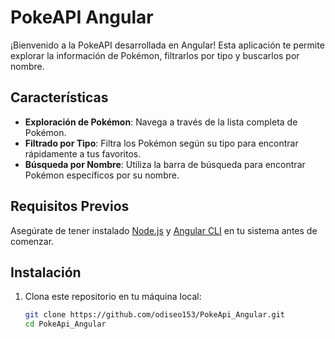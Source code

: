 # PokeAPI Angular

¡Bienvenido a la PokeAPI desarrollada en Angular! Esta aplicación te permite explorar la información de Pokémon, filtrarlos por tipo y buscarlos por nombre.

## Características

- **Exploración de Pokémon**: Navega a través de la lista completa de Pokémon.
- **Filtrado por Tipo**: Filtra los Pokémon según su tipo para encontrar rápidamente a tus favoritos.
- **Búsqueda por Nombre**: Utiliza la barra de búsqueda para encontrar Pokémon específicos por su nombre.

## Requisitos Previos

Asegúrate de tener instalado [Node.js](https://nodejs.org/) y [Angular CLI](https://cli.angular.io/) en tu sistema antes de comenzar.

## Instalación

1. Clona este repositorio en tu máquina local:

   ```bash
   git clone https://github.com/odiseo153/PokeApi_Angular.git
   cd PokeApi_Angular
